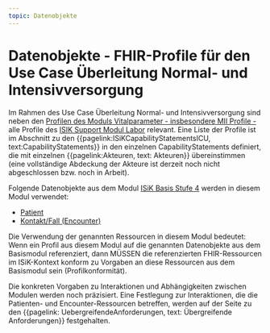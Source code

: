 ```yaml
---
topic: Datenobjekte
---
```

# Datenobjekte - FHIR-Profile für den Use Case Überleitung Normal- und Intensivversorgung

Im Rahmen des Use Case Überleitung Normal- und Intensivversorgung sind neben den [Profilen des Moduls Vitalparameter - insbesondere MII Profile - ](https://simplifier.net/guide/isik-vitalparameter-v4/ImplementationGuide-markdown-Datenobjekte-MII_Intensiv_Normal?version=current) alle Profile des [ISIK Support Modul Labor](https://simplifier.net/guide/isik-vitalparameter-v4/ImplementationGuide-markdown-Datenobjekte-Laborprofile?version=current) relevant.
Eine Liste der Profile ist im Abschnitt zu den  {{pagelink:ISiKCapabilityStatementsICU, text:CapabilityStatements}} in den einzelnen CapabilityStatements definiert, die mit einzelnen {{pagelink:Akteuren, text: Akteuren}} übereinstimmen (eine vollständige Abdeckung der Akteure ist derzeit noch nicht abgeschlossen bzw. noch in Arbeit).

Folgende Datenobjekte aus dem Modul [ISiK Basis Stufe 4](https://simplifier.net/guide/isik-basis-v4?version=current) werden in diesem Modul verwendet: 
* [Patient](https://simplifier.net/guide/isik-basis-401/Einfuehrung/Datenobjekte/Datenobjekte_Patient?version=current)
* [Kontakt/Fall (Encounter)](https://simplifier.net/guide/isik-basis-401/Einfuehrung/Datenobjekte/Datenobjekte_Kontakt?version=current)

Die Verwendung der genannten Ressourcen in diesem Modul bedeutet:
Wenn ein Profil aus diesem Modul auf die genannten Datenobjekte aus dem Basismodul referenziert, dann MÜSSEN die referenzierten FHIR-Ressourcen im ISiK-Kontext konform zu Vorgaben an diese Ressourcen aus dem Basismodul sein (Profilkonformität). 

Die konkreten Vorgaben zu Interaktionen und Abhängigkeiten zwischen Modulen werden noch präzisiert. Eine Festlegung zur Interaktionen, die die Patienten- und Encounter-Ressourcen betreffen, werden auf der Seite zu den {{pagelink: UebergreifendeAnforderungen, text: Übergreifende Anforderungen}} festgehalten.
